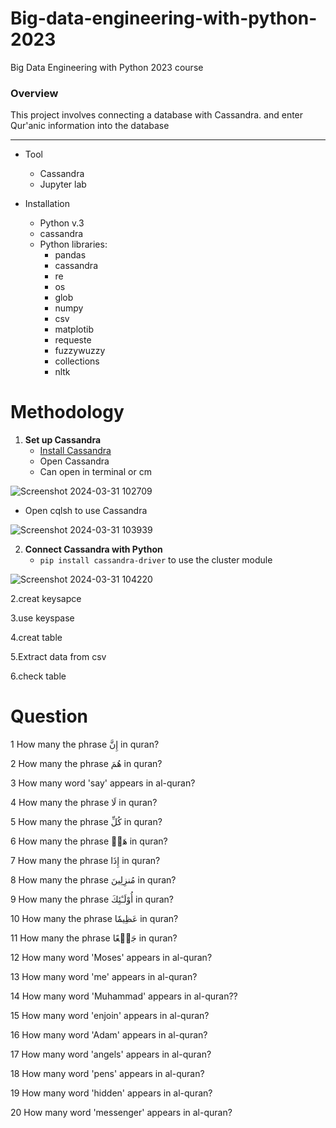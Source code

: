 # Big-data-engineering-with-python-2023
Big Data Engineering with Python 2023 course
### Overview
This project involves connecting a database with Cassandra.
and enter Qur'anic information into the database


-----


* Tool
    * Cassandra
    * Jupyter lab


* Installation
    * Python v.3
    * cassandra
    * Python libraries:
        * pandas
        * cassandra
        * re
        * os
        * glob
        * numpy
        * csv
        * matplotib
        * requeste
        * fuzzywuzzy
        * collections
        * nltk

# Methodology

1. **Set up Cassandra**
    * [Install Cassandra](https://phoenixnap.com/kb/install-cassandra-on-windows#ftoc-heading-4)
    * Open Cassandra
    * Can open in terminal or cm

![Screenshot 2024-03-31 102709](https://github.com/itsroshan137/Horizontal-Swiper/assets/118091095/8393e2f5-46e4-4d32-ac41-7634ae3a34ec)

 * Open cqlsh to use Cassandra

  ![Screenshot 2024-03-31 103939](https://github.com/itsroshan137/Horizontal-Swiper/assets/118091095/551be829-f113-49e7-9f6b-cd4a78d4f3ab)
  
2. **Connect Cassandra with Python**
    * `pip install cassandra-driver` to use the cluster module
  
![Screenshot 2024-03-31 104220](https://github.com/itsroshan137/Horizontal-Swiper/assets/118091095/bec5676f-ae44-4e2d-88e0-2f320709a7ce)

2.creat keysapce

3.use keyspase

4.creat table

5.Extract data from csv

6.check table

# Question
1 How many the phrase إِنَّ in quran?

2 How many  the phrase هُمَ in quran?

3 How many  word 'say' appears in al-quran?

4 How many the phrase لَا in quran?

5 How many the phrase كُلِّ in quran?

6 How many the phrase هَلۡ in quran?

7  How many the phrase إِذَا in quran?

8 How many the phrase مُنزِلِينَ in quran?

9 How many the phrase أُوْلَـٰٓئِكَ in quran?

10 How many the phrase عَظِيمٗا in quran?

11 How many the phrase جَمۡعًا in quran?

12 How many word 'Moses' appears in al-quran?

13 How many word 'me' appears in al-quran?

14 How many word 'Muhammad' appears in al-quran??

15 How many word 'enjoin' appears in al-quran?

16  How many word 'Adam' appears in al-quran?

17  How many word 'angels' appears in al-quran?

18 How many word 'pens' appears in al-quran?

19 How many word 'hidden' appears in al-quran?

20  How many word 'messenger' appears in al-quran?
